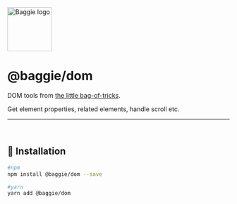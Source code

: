 <img alt="Baggie logo" src="https://github.com/larsmunkholm/baggie/raw/master/graphics/baggie.svg" height="100" />

<h1>@baggie/dom</h1>

DOM tools from [the little bag-of-tricks](https://github.com/larsmunkholm/baggie#readme).

Get element properties, related elements, handle scroll etc.
<hr>
<br>

## 🚀 Installation
```bash
#npm
npm install @baggie/dom --save

#yarn
yarn add @baggie/dom
```
